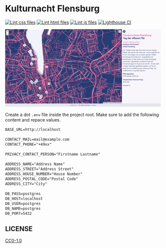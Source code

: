# Kulturnacht Flensburg

[![Lint css files](https://github.com/oklabflensburg/open-cultural-map/actions/workflows/lint-css.yml/badge.svg)](https://github.com/oklabflensburg/open-cultural-map/actions/workflows/lint-css.yml)
[![Lint html files](https://github.com/oklabflensburg/open-cultural-map/actions/workflows/lint-html.yml/badge.svg)](https://github.com/oklabflensburg/open-cultural-map/actions/workflows/lint-html.yml)
[![Lint js files](https://github.com/oklabflensburg/open-cultural-map/actions/workflows/lint-js.yml/badge.svg)](https://github.com/oklabflensburg/open-cultural-map/actions/workflows/lint-js.yml)
[![Lighthouse CI](https://github.com/oklabflensburg/open-cultural-map/actions/workflows/lighthouse.yml/badge.svg)](https://github.com/oklabflensburg/open-cultural-map/actions/workflows/lighthouse.yml)

![Screenshot Kulturnacht Flensburg](https://raw.githubusercontent.com/oklabflensburg/open-cultural-map/main/screenshot_kulturkarte.webp)


Create a dot `.env` file inside the project root. Make sure to add the following content and repace values.

```
BASE_URL=http://localhost

CONTACT_MAIL=mail@example.com
CONTACT_PHONE="+49xx"

PRIVACY_CONTACT_PERSON="Firstname Lastname"

ADDRESS_NAME="Address Name"
ADDRESS_STREET="Address Street"
ADDRESS_HOUSE_NUMBER="House Number"
ADDRESS_POSTAL_CODE="Postal Code"
ADDRESS_CITY="City"

DB_PASS=postgres
DB_HOST=localhost
DB_USER=postgres
DB_NAME=postgres
DB_PORT=5432
```


## LICENSE

[CC0-1.0](LICENSE)
